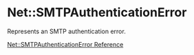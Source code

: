 # Net::SMTPAuthenticationError

Represents an SMTP authentication error.

[Net::SMTPAuthenticationError Reference](https://ruby-doc.org/stdlib-2.6/libdoc/net/smtp/rdoc/Net/SMTPAuthenticationError.html)
